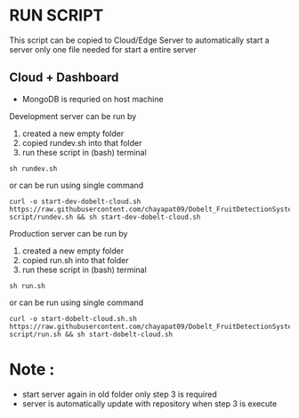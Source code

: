 # RUN SCRIPT
This script can be copied to Cloud/Edge Server to automatically start a server
only one file needed for start a entire server

## Cloud + Dashboard
- MongoDB is requried on host machine

Development server can be run by
1. created a new empty folder
2. copied rundev.sh into that folder
3. run these script in (bash) terminal
```
sh rundev.sh
```

or can be run using single command
```
curl -o start-dev-dobelt-cloud.sh https://raw.githubusercontent.com/chayapat09/Dobelt_FruitDetectionSystem/master/run-script/rundev.sh && sh start-dev-dobelt-cloud.sh
```

Production server can be run by
1. created a new empty folder
2. copied run.sh into that folder
3. run these script in (bash) terminal
```
sh run.sh
```

or can be run using single command
```
curl -o start-dobelt-cloud.sh.sh https://raw.githubusercontent.com/chayapat09/Dobelt_FruitDetectionSystem/master/run-script/run.sh && sh start-dobelt-cloud.sh
```
# Note : 
- start server again in old folder only step 3 is required
- server is automatically update with repository when step 3 is execute